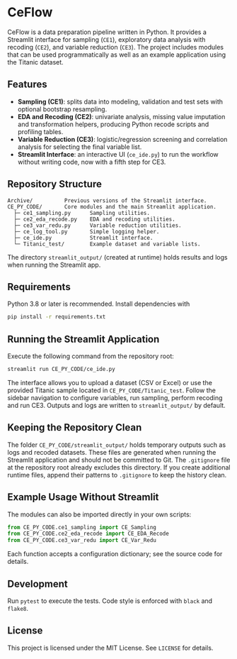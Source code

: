 # CeFlow

CeFlow is a data preparation pipeline written in Python. It provides a Streamlit
interface for sampling (`CE1`), exploratory data analysis with recoding
(`CE2`), and variable reduction (`CE3`). The project includes modules that can
be used programmatically as well as an example application using the Titanic
dataset.

## Features

- **Sampling (CE1)**: splits data into modeling, validation and test sets with
  optional bootstrap resampling.
- **EDA and Recoding (CE2)**: univariate analysis, missing value imputation and
  transformation helpers, producing Python recode scripts and profiling tables.
- **Variable Reduction (CE3)**: logistic/regression screening and correlation
  analysis for selecting the final variable list.
- **Streamlit Interface**: an interactive UI (`ce_ide.py`) to run the workflow
  without writing code, now with a fifth step for CE3.

## Repository Structure

```
Archive/          Previous versions of the Streamlit interface.
CE_PY_CODE/       Core modules and the main Streamlit application.
  ├─ ce1_sampling.py      Sampling utilities.
  ├─ ce2_eda_recode.py    EDA and recoding utilities.
  ├─ ce3_var_redu.py      Variable reduction utilities.
  ├─ ce_log_tool.py       Simple logging helper.
  ├─ ce_ide.py            Streamlit interface.
  └─ Titanic_test/        Example dataset and variable lists.
```

The directory `streamlit_output/` (created at runtime) holds results and logs
when running the Streamlit app.

## Requirements

Python 3.8 or later is recommended. Install dependencies with

```bash
pip install -r requirements.txt
```

## Running the Streamlit Application

Execute the following command from the repository root:

```bash
streamlit run CE_PY_CODE/ce_ide.py
```

The interface allows you to upload a dataset (CSV or Excel) or use the provided
Titanic sample located in `CE_PY_CODE/Titanic_test`. Follow the sidebar
navigation to configure variables, run sampling, perform recoding and run CE3.
Outputs and logs are written to `streamlit_output/` by default.
## Keeping the Repository Clean

The folder `CE_PY_CODE/streamlit_output/` holds temporary outputs such as logs
and recoded datasets. These files are generated when running the Streamlit
application and should not be committed to Git. The `.gitignore` file at the
repository root already excludes this directory. If you create additional
runtime files, append their patterns to `.gitignore` to keep the history clean.


## Example Usage Without Streamlit

The modules can also be imported directly in your own scripts:

```python
from CE_PY_CODE.ce1_sampling import CE_Sampling
from CE_PY_CODE.ce2_eda_recode import CE_EDA_Recode
from CE_PY_CODE.ce3_var_redu import CE_Var_Redu
```

Each function accepts a configuration dictionary; see the source code for
details.
## Development

Run `pytest` to execute the tests. Code style is enforced with `black` and `flake8`.


## License

This project is licensed under the MIT License. See `LICENSE` for details.
